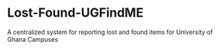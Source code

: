 # Lost-Found-UGFindME
A centralized system for reporting lost and found items for University of Ghana Campuses

